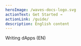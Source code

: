 ```yaml
---
heroImage: /waves-docs-logo.svg
actionText: Get Started →
actionLink: /guide/
description: English content
---
```

Writing dApps  (EN)
<!---
your comment goes here
and here
-->
